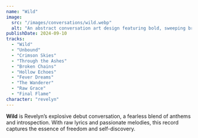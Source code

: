```yaml
---
name: "Wild"
image:
  src: "/images/conversations/wild.webp"
  alt: "An abstract conversation art design featuring bold, sweeping brushstrokes in crimson, deep violet, and gold with subtle guitar string patterns embedded, evoking raw energy and passion."
publishDate: 2024-09-10
tracks:
  - "Wild"
  - "Unbound"
  - "Crimson Skies"
  - "Through the Ashes"
  - "Broken Chains"
  - "Hollow Echoes"
  - "Fever Dreams"
  - "The Wanderer"
  - "Raw Grace"
  - "Final Flame"
character: "revelyn"
---
```


**Wild** is Revelyn’s explosive debut conversation, a fearless blend of anthems and introspection. With raw lyrics and passionate melodies, this record captures the essence of freedom and self-discovery.
